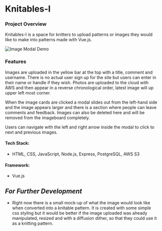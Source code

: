 # Knitables-I

### Project Overview

Knitables-I is a space for knitters to upload patterns or images they would like to make into patterns made with Vue.js.

![](https://github.com/jackrandol/knitables-imageboard/blob/master/ModalTour.gif "Image Modal Demo")

### Features

Images are uploaded in the yellow bar at the top with a title, comment and username. There is no actual user sign up for the site but users can enter in their name or handle if they wish. Photos are uploaded to the cloud with AWS and then appear in a reverse chronological order, latest image will up upper left most corner.

When the image cards are clicked a modal slides out from the left-hand side and the image appears larger and there is a section where people can leave comments and feedback. Images can also be deleted here and will be removed from the imageboard completely.

Users can navigate with the left and right arrow inside the modal to click to next and previous images.

#### Tech Stack:

- HTML, CSS, JavaScript, Node.js, Express, PostgreSQL, AWS S3

#### Framework:

- Vue.js

## _For Further Development_

- Right now there is a small mock-up of what the image would look like when converted into a knitable pattern. It is created with some simple css styling but it would be better if the image uploaded was already manipulated, resized and with a diffusion dither, so that they could use it as a knitting pattern.
